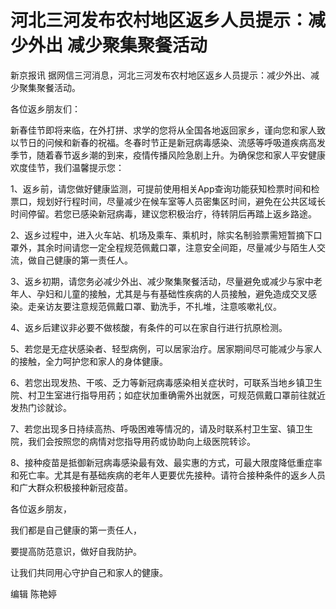 # 河北三河发布农村地区返乡人员提示：减少外出 减少聚集聚餐活动

新京报讯 据网信三河消息，河北三河发布农村地区返乡人员提示：减少外出、减少聚集聚餐活动。

各位返乡朋友们：

新春佳节即将来临，在外打拼、求学的您将从全国各地返回家乡，谨向您和家人致以节日的问候和新春的祝福。冬春时节正是新冠病毒感染、流感等呼吸道疾病高发季节，随着春节返乡潮的到来，疫情传播风险急剧上升。为确保您和家人平安健康欢度佳节，我们温馨提示您：

1、返乡前，请您做好健康监测，可提前使用相关App查询功能获知检票时间和检票口，规划好行程时间，尽量减少在候车室等人员密集区时间，避免在公共区域长时间停留。若您已感染新冠病毒，建议您积极治疗，待转阴后再踏上返乡路途。

2、返乡过程中，进入火车站、机场及乘车、乘机时，除实名制验票需短暂摘下口罩外，其余时间请您一定全程规范佩戴口罩，注意安全间距，尽量减少与陌生人交流，做自己健康的第一责任人。

3、返乡初期，请您务必减少外出、减少聚集聚餐活动，尽量避免或减少与家中老年人、孕妇和儿童的接触，尤其是与有基础性疾病的人员接触，避免造成交叉感染。走亲访友要注意规范佩戴口罩、勤洗手，不扎堆，注意咳嗽礼仪。

4、返乡后建议非必要不做核酸，有条件的可以在家自行进行抗原检测。

5、若您是无症状感染者、轻型病例，可以居家治疗。居家期间尽可能减少与家人的接触，全力呵护您和家人的身体健康。

6、若您出现发热、干咳、乏力等新冠病毒感染相关症状时，可联系当地乡镇卫生院、村卫生室进行指导用药；如症状加重确需外出就医，可规范佩戴口罩前往就近发热门诊就诊。

7、若您出现多日持续高热、呼吸困难等情况的，请及时联系村卫生室、镇卫生院，我们会按照您的病情对您指导用药或协助向上级医院转诊。

8、接种疫苗是抵御新冠病毒感染最有效、最实惠的方式，可最大限度降低重症率和死亡率。尤其是有基础疾病的老年人更要优先接种。请符合接种条件的返乡人员和广大群众积极接种新冠疫苗。

各位返乡朋友，

我们都是自己健康的第一责任人，

要提高防范意识，做好自我防护。

让我们共同用心守护自己和家人的健康。

编辑 陈艳婷

